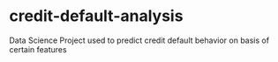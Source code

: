 # credit-default-analysis
Data Science Project used to predict credit default behavior on basis of certain features
